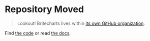 # Repository Moved

> Lookout! Britecharts lives within [its own GitHub organization][britechartsOrganization].

Find [the code][newRepoURL] or read [the docs][newDocsURL].


[britechartsOrganization]: https://github.com/britecharts
[newRepoURL]: https://github.com/britecharts/britecharts-react
[newDocsURL]: http://britecharts.github.io/britecharts-react/